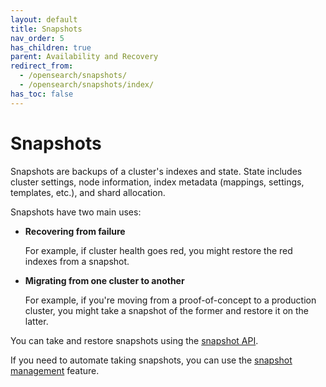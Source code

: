```yaml
---
layout: default
title: Snapshots
nav_order: 5
has_children: true
parent: Availability and Recovery
redirect_from: 
  - /opensearch/snapshots/
  - /opensearch/snapshots/index/
has_toc: false
---
```


# Snapshots

Snapshots are backups of a cluster's indexes and state. State includes cluster settings, node information, index metadata (mappings, settings, templates, etc.), and shard allocation.

Snapshots have two main uses:

- **Recovering from failure**

  For example, if cluster health goes red, you might restore the red indexes from a snapshot.

- **Migrating from one cluster to another**

  For example, if you're moving from a proof-of-concept to a production cluster, you might take a snapshot of the former and restore it on the latter.


You can take and restore snapshots using the [snapshot API]({{site.url}}{{site.baseurl}}/opensearch/snapshots/snapshot-restore). 

If you need to automate taking snapshots, you can use the [snapshot management]({{site.url}}{{site.baseurl}}/opensearch/snapshots/snapshot-management) feature.
